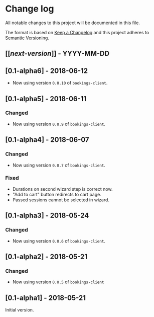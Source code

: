 # Change log
All notable changes to this project will be documented in this file.

The format is based on [Keep a Changelog](http://keepachangelog.com/)
and this project adheres to [Semantic Versioning](http://semver.org/).

## [[*next-version*]] - YYYY-MM-DD

## [0.1-alpha6] - 2018-06-12
- Now using version `0.0.10` of `bookings-client`.

## [0.1-alpha5] - 2018-06-11
### Changed 
- Now using version `0.0.9` of `bookings-client`.

## [0.1-alpha4] - 2018-06-07
### Changed 
- Now using version `0.0.7` of `bookings-client`.

### Fixed
- Durations on second wizard step is correct now.
- "Add to cart" button redirects to cart page.
- Passed sessions cannot be selected in wizard.

## [0.1-alpha3] - 2018-05-24
### Changed
- Now using version `0.0.6` of `bookings-client`.

## [0.1-alpha2] - 2018-05-21
### Changed
- Now using version `0.0.5` of `bookings-client`

## [0.1-alpha1] - 2018-05-21
Initial version.
